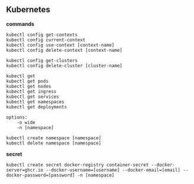 ## Kubernetes

**commands**

    kubectl config get-contexts
    kubectl config current-context
    kubectl config use-context [context-name]
    kubectl config delete-context [context-name]

    kubectl config get-clusters
    kubectl config delete-cluster [cluster-name]

    kubectl get
    kubectl get pods
    kubectl get nodes
    kubectl get ingress
    kubectl get services
    kubectl get namespaces
    kubectl get deployments

    options:
        -o wide
        -n [namespace]

    kubectl create namespace [namespace]
    kubectl delete namespace [namespace]

**secret**

    kubectl create secret docker-registry container-secret --docker-server=ghcr.io --docker-username=[username] --docker-email=[email] --docker-password=[password] -n [namespace]
